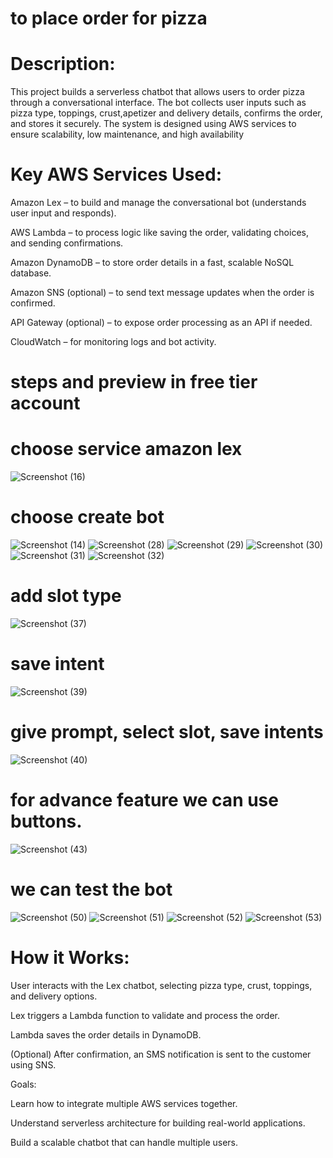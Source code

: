 
# to place order for pizza
# Description:
This project builds a serverless chatbot that allows users to order pizza through a conversational interface. The bot collects user inputs such as pizza type, toppings, crust,apetizer and delivery details, confirms the order, and stores it securely. The system is designed using AWS services to ensure scalability, low maintenance, and high availability
# Key AWS Services Used:

Amazon Lex – to build and manage the conversational bot (understands user input and responds).

AWS Lambda – to process logic like saving the order, validating choices, and sending confirmations.

Amazon DynamoDB – to store order details in a fast, scalable NoSQL database.

Amazon SNS (optional) – to send text message updates when the order is confirmed.

API Gateway (optional) – to expose order processing as an API if needed.

CloudWatch – for monitoring logs and bot activity.
# steps and preview in free tier account 
# choose service amazon lex
![Screenshot (16)](https://github.com/user-attachments/assets/f75cfa05-5293-4166-9994-c3cdcc0fa8a1)

# choose create bot
![Screenshot (14)](https://github.com/user-attachments/assets/b82e3490-75b6-46eb-9f18-d13e70917203)
![Screenshot (28)](https://github.com/user-attachments/assets/84691d5c-1782-4e6e-b6a2-0c03a1e90d37)
![Screenshot (29)](https://github.com/user-attachments/assets/ff0db6b2-81c6-49cc-9854-726c6b146e6b)
![Screenshot (30)](https://github.com/user-attachments/assets/ca92950e-dabe-48a4-86e4-a5464204930f)
![Screenshot (31)](https://github.com/user-attachments/assets/3986ebab-92e8-49ab-81e5-1838e9f61646)
![Screenshot (32)](https://github.com/user-attachments/assets/fc956e3e-37a7-43c3-8ab5-5046f42ad92a)
# add slot type
![Screenshot (37)](https://github.com/user-attachments/assets/8c4a5065-7629-4f6b-a2e9-22c8a7733eee)
# save intent
![Screenshot (39)](https://github.com/user-attachments/assets/deff6afd-6635-4b17-9fe6-5f9fcc665c7e)
#  give prompt, select slot, save intents 
![Screenshot (40)](https://github.com/user-attachments/assets/8b87a5dd-3182-4bd5-b257-b33786897a0f)
# for advance feature we can use buttons.
![Screenshot (43)](https://github.com/user-attachments/assets/6f1fe90b-8013-4f4d-a93e-c7383657b875)
# we can test  the bot 
![Screenshot (50)](https://github.com/user-attachments/assets/fe17d161-d781-416b-8bdb-cddb26508eb5)
![Screenshot (51)](https://github.com/user-attachments/assets/2715dacf-4561-4f00-8706-0a22d8911eda)
![Screenshot (52)](https://github.com/user-attachments/assets/fb42a7d8-0857-45c0-a529-518a61cdd8dc)
![Screenshot (53)](https://github.com/user-attachments/assets/1bbbd12d-e84d-4742-86dc-b02e75f321ce)
# How it Works:

User interacts with the Lex chatbot, selecting pizza type, crust, toppings, and delivery options.

Lex triggers a Lambda function to validate and process the order.

Lambda saves the order details in DynamoDB.

(Optional) After confirmation, an SMS notification is sent to the customer using SNS.

Goals:

Learn how to integrate multiple AWS services together.

Understand serverless architecture for building real-world applications.

Build a scalable chatbot that can handle multiple users.
















